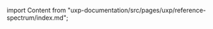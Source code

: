 
import Content from "uxp-documentation/src/pages/uxp/reference-spectrum/index.md";

<Content query="product=photoshop"/>
